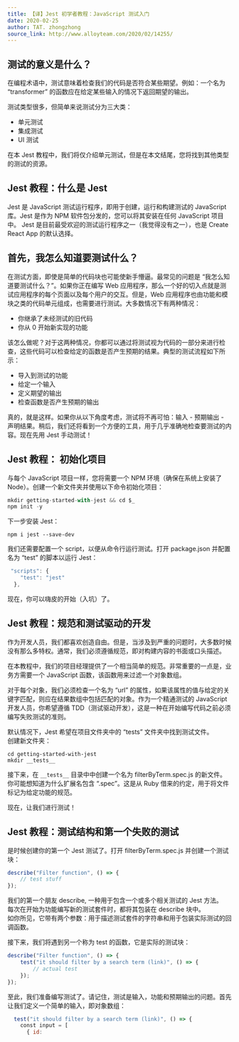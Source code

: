 ```yaml
---
title: 【译】Jest 初学者教程：JavaScript 测试入门
date: 2020-02-25
author: TAT. zhongzhong
source_link: http://www.alloyteam.com/2020/02/14255/
---
```


<!-- {% raw %} - for jekyll -->

## 测试的意义是什么？

在编程术语中，测试意味着检查我们的代码是否符合某些期望。例如：一个名为 “transformer” 的函数应在给定某些输入的情况下返回期望的输出。

测试类型很多，但简单来说测试分为三大类：

-   单元测试
-   集成测试
-   UI 测试

在本 Jest 教程中，我们将仅介绍单元测试，但是在本文结尾，您将找到其他类型的测试的资源。

## Jest 教程：什么是 Jest

Jest 是 JavaScript 测试运行程序，即用于创建，运行和构建测试的 JavaScript 库。Jest 是作为 NPM 软件包分发的，您可以将其安装在任何 JavaScript 项目中。 Jest 是目前最受欢迎的测试运行程序之一（我觉得没有之一），也是 Create React App 的默认选择。

## 首先，我怎么知道要测试什么？

在测试方面，即使是简单的代码块也可能使新手懵逼。最常见的问题是 “我怎么知道要测试什么？”。如果你正在编写 Web 应用程序，那么一个好的切入点就是测试应用程序的每个页面以及每个用户的交互。但是，Web 应用程序也由功能和模块之类的代码单元组成，也需要进行测试。大多数情况下有两种情况：

-   你继承了未经测试的旧代码
-   你从 0 开始新实现的功能

该怎么做呢？对于这两种情况，你都可以通过将测试视为代码的一部分来进行检查，这些代码可以检查给定的函数是否产生预期的结果。典型的测试流程如下所示：

-   导入到测试的功能
-   给定一个输入
-   定义期望的输出
-   检查函数是否产生预期的输出

真的，就是这样。如果你从以下角度考虑，测试将不再可怕：输入 - 预期输出 - 声明结果。稍后，我们还将看到一个方便的工具，用于几乎准确地检查要测试的内容。现在先用 Jest 手动测试！

## Jest 教程： 初始化项目

与每个 JavaScript 项目一样，您将需要一个 NPM 环境（确保在系统上安装了 Node）。创建一个新文件夹并使用以下命令初始化项目：

```javascript
mkdir getting-started-with-jest && cd $_
npm init -y
```

下一步安装 Jest：

    npm i jest --save-dev

我们还需要配置一个 script，以便从命令行运行测试。打开 package.json 并配置名为 “test” 的脚本以运行 Jest：

```javascript
 "scripts": {
    "test": "jest"
  },
```

现在，你可以嗨皮的开始（入坑）了。

## Jest 教程：规范和测试驱动的开发

作为开发人员，我们都喜欢创造自由。但是，当涉及到严重的问题时，大多数时候没有那么多特权。通常，我们必须遵循规范，即对构建内容的书面或口头描述。

在本教程中，我们的项目经理提供了一个相当简单的规范。非常重要的一点是，业务方需要一个 JavaScript 函数，该函数用来过滤一个对象数组。

对于每个对象，我们必须检查一个名为 “url” 的属性，如果该属性的值与给定的关键字匹配，则应在结果数组中包括匹配的对象。作为一个精通测试的 JavaScript 开发人员，你希望遵循 TDD（测试驱动开发），这是一种在开始编写代码之前必须编写失败测试的准则。

默认情况下，Jest 希望在项目文件夹中的 “tests” 文件夹中找到测试文件。  
创建新文件夹：

    cd getting-started-with-jest
    mkdir __tests__

接下来，在 `__tests__` 目录中中创建一个名为 filterByTerm.spec.js 的新文件。你可能想知道为什么扩展名包含 “.spec”。这是从 Ruby 借来的约定，用于将文件标记为给定功能的规范。

现在，让我们进行测试！

## Jest 教程：测试结构和第一个失败的测试

是时候创建你的第一个 Jest 测试了。打开 filterByTerm.spec.js 并创建一个测试块：

```javascript
describe("Filter function", () => {
    // test stuff
});
```

我们的第一个朋友 describe, 一种用于包含一个或多个相关测试的 Jest 方法。  
每次在开始为功能编写新的测试套件时，都将其包装在 describe 块中。  
如你所见，它带有两个参数：用于描述测试套件的字符串和用于包装实际测试的回调函数。

接下来，我们将遇到另一个称为 test 的函数，它是实际的测试块：

```javascript
describe("Filter function", () => {
    test("it should filter by a search term (link)", () => {
        // actual test
    });
});
```

至此，我们准备编写测试了。请记住，测试是输入，功能和预期输出的问题。首先让我们定义一个简单的输入，即对象数组：

```javascript
  test("it should filter by a search term (link)", () => {
    const input = [
      { id:
```


<!-- {% endraw %} - for jekyll -->